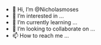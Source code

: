 - 👋 Hi, I’m @Nicholasmoses
- 👀 I’m interested in ...
- 🌱 I’m currently learning ...
- 💞️ I’m looking to collaborate on ...
- 📫 How to reach me ...

<!---
Nicholasmoses/Nicholasmoses is a ✨ special ✨ repository because its `README.md` (this file) appears on your GitHub profile.
You can click the Preview link to take a look at your changes.
--->
